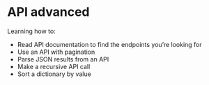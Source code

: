 # API advanced
Learning how to:
- Read API documentation to find the endpoints you’re looking for
- Use an API with pagination
- Parse JSON results from an API
- Make a recursive API call
- Sort a dictionary by value
